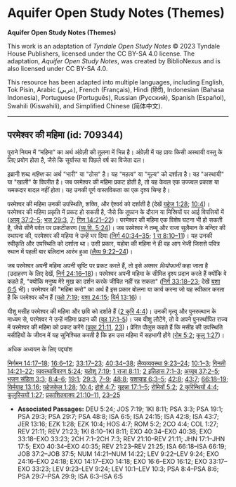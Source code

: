 # Aquifer Open Study Notes (Themes)

**Aquifer Open Study Notes (Themes)**

This work is an adaptation of *Tyndale Open Study Notes* © 2023 Tyndale House Publishers, licensed under the CC BY\-SA 4\.0 license. The adaptation, *Aquifer Open Study Notes*, was created by BiblioNexus and is also licensed under CC BY\-SA 4\.0\.

This resource has been adapted into multiple languages, including English, Tok Pisin, Arabic (عربي), French (Français), Hindi (हिंदी), Indonesian (Bahasa Indonesia), Portuguese (Português), Russian (Русский), Spanish (Español), Swahili (Kiswahili), and Simplified Chinese (简体中文).



--------------------------------

## परमेश्वर की महिमा (id: 709344)

पुराने नियम में “महिमा” का अर्थ अंग्रेज़ी की तुलना में भिन्न है। अंग्रेज़ी में यह प्रायः किसी अस्थायी वस्तु के लिए प्रयोग होता है, जैसे कि सूर्यास्त या पिछले वर्ष का विजेता दल।

इब्रानी शब्द *महिमा* का अर्थ "भारी" या "ठोस" है। यह "महत्व" या "मूल्य" को दर्शाता है। यह "अस्थायी" या "खाली" के विपरीत है। जब परमेश्वर की महिमा प्रकट होती है, तो यह केवल एक उज्ज्वल प्रकाश या चमकदार बादल नहीं होता। यह उनकी पूर्ण वास्तविकता का एक दृश्य चिन्ह है।

परमेश्वर की महिमा उनकी उपस्थिति, शक्ति, और ऐश्वर्य को दर्शाती है (देखें [यहेज 1:28](https://ref.ly/Ezek1:28); [10:4](https://ref.ly/Ezek10:4))। परमेश्वर की महिमा प्रकृति में प्रकट हो सकती है, जैसे कि तूफान के दौरान या मिस्रियों पर आई विपत्तियों में ([अय्यू 37:2–5](https://ref.ly/Job37:2-Job37:5); [भज 29:3](https://ref.ly/Ps29:3), [7](https://ref.ly/Ps29:7); [गिन 14:21–22](https://ref.ly/Num14:21-Num14:22))। परमेश्वर की महिमा एक विशेष घटना भी हो सकती है, जैसे सीनै पर्वत पर प्रकटीकरण ([व्य.वि. 5:24](https://ref.ly/Deut5:24))। जब परमेश्वर ने तम्बू और राजा सुलैमान के मन्दिर की स्थापना की, परमेश्वर की महिमा ने उन्हें भर दिया ([निर्ग 40:34–35](https://ref.ly/Exod40:34-Exod40:35); [1 रा 8:10–11](https://ref.ly/1Kgs8:10-1Kgs8:11))। यह उनकी स्वीकृति और उपस्थिति को दर्शाता था। उसी प्रकार, यहोवा की महिमा ने ही वह आग भेजी जिससे पवित्र स्थान में पहली बार बलिदान आरंभ हुआ ([लैव्य 9:22–24](https://ref.ly/Lev9:22-Lev9:24))।

जब परमेश्वर अपनी महिमा अपनी सृष्टि पर प्रकट करते हैं, तो इसे अक्सर *थियोफानी* कहा जाता है (उदाहरण के लिए देखें, [निर्ग 24:16–18](https://ref.ly/Exod24:16-Exod24:18))। परमेश्वर अपनी महिमा के सीमित दृश्य प्रदान करते हैं क्योंकि वे कहते हैं, "क्योंकि मनुष्य मेरे मुख का दर्शन करके जीवित नहीं रह सकता" ([निर्ग 33:18–23](https://ref.ly/Exod33:18-Exod33:23); देखें [यशा 6:5](https://ref.ly/Isa6:5) भी)। परमेश्वर की "महिमा करो" का अर्थ है इस प्रकार बोलना या कार्य करना जो यह स्वीकार करता है कि परमेश्वर कौन हैं ([यहो 7:19](https://ref.ly/Josh7:19); [यशा 24:15](https://ref.ly/Isa24:15); [यिर्म 13:16](https://ref.ly/Jer13:16))।

यीशु मसीह परमेश्वर की महिमा और छवि को दर्शाते हैं ([2 कुरि 4:4](https://ref.ly/2Cor4:4))। उनकी मृत्यु और पुनरुत्थान के माध्यम से, परमेश्वर ने उन्हें महिमा प्रदान की ([यूह 17:1–5](https://ref.ly/John17:1-John17:5))। जब यीशु लौटेंगे, तो वे अपने पुनर्स्थापित राज्य में परमेश्वर की महिमा को प्रकट करेंगे ([प्रका 21:11](https://ref.ly/Rev21:11), [23](https://ref.ly/Rev21:23))। प्रेरित पौलुस कहते हैं कि मसीह की उपस्थिति मसीहियों के जीवन में यह सुनिश्चित करती है कि हम उस महिमा में सहभागी होंगे ([रोम 5:2](https://ref.ly/Rom5:2); [कुलु 1:27](https://ref.ly/Col1:27))।

अधिक अध्ययन के लिए पद्द्यांश

[निर्गमन 14:17–18](https://ref.ly/Exod14:17-Exod14:18); [16:6–12](https://ref.ly/Exod16:6-Exod16:12); [33:17–23](https://ref.ly/Exod33:17-Exod33:23); [40:34–38](https://ref.ly/Exod40:34-Exod40:38); [लैव्यव्यवस्था 9:23–24](https://ref.ly/Lev9:23-Lev9:24); [10:1–3](https://ref.ly/Lev10:1-Lev10:3); [गिनती 14:21–22](https://ref.ly/Num14:21-Num14:22); [व्यवस्थाविवरण 5:24](https://ref.ly/Deut5:24); [यहोशू 7:19](https://ref.ly/Josh7:19); [1 राजा 8:11](https://ref.ly/1Kgs8:11); [2 इतिहास 7:1–3](https://ref.ly/2Chr7:1-2Chr7:3); [अय्यूब 37:2–5](https://ref.ly/Job37:2-Job37:5); [भजन संहिता 3:3](https://ref.ly/Ps3:3); [8:4–6](https://ref.ly/Ps8:4-Ps8:6); [19:1](https://ref.ly/Ps19:1); [29:3](https://ref.ly/Ps29:3), [7–9](https://ref.ly/Ps29:7-Ps29:9); [48:8](https://ref.ly/Ps48:8); [यशायाह 6:3–5](https://ref.ly/Isa6:3-Isa6:5); [42:8](https://ref.ly/Isa42:8); [43:7](https://ref.ly/Isa43:7); [66:18–19](https://ref.ly/Isa66:18-Isa66:19); [यिर्मयाह 13:16](https://ref.ly/Jer13:16); [यहेजकेल 1:28](https://ref.ly/Ezek1:28); [10:4](https://ref.ly/Ezek10:4); [होशे 4:7](https://ref.ly/Hos4:7); [यूहन्ना 17:1–5](https://ref.ly/John17:1-John17:5); [रोमियों 5:2](https://ref.ly/Rom5:2); [2 कुरिन्थियों 4:4](https://ref.ly/2Cor4:4); [कुलुस्सियों 1:27](https://ref.ly/Col1:27); [प्रकाशितवाक्य 21:10–11](https://ref.ly/Rev21:10-Rev21:11), [23–25](https://ref.ly/Rev21:23-Rev21:25)

* **Associated Passages:** DEU 5:24; JOS 7:19; 1KI 8:11; PSA 3:3; PSA 19:1; PSA 29:3; PSA 29:7; PSA 48:8; ISA 6:5; ISA 24:15; ISA 42:8; ISA 43:7; JER 13:16; EZK 1:28; EZK 10:4; HOS 4:7; ROM 5:2; 2CO 4:4; COL 1:27; REV 21:11; REV 21:23; 1KI 8:10–1KI 8:11; EXO 40:34–EXO 40:38; EXO 33:18–EXO 33:23; 2CH 7:1–2CH 7:3; REV 21:10–REV 21:11; JHN 17:1–JHN 17:5; EXO 40:34–EXO 40:35; REV 21:23–REV 21:25; ISA 66:18–ISA 66:19; JOB 37:2–JOB 37:5; NUM 14:21–NUM 14:22; LEV 9:22–LEV 9:24; EXO 24:16–EXO 24:18; EXO 14:17–EXO 14:18; EXO 16:6–EXO 16:12; EXO 33:17–EXO 33:23; LEV 9:23–LEV 9:24; LEV 10:1–LEV 10:3; PSA 8:4–PSA 8:6; PSA 29:7–PSA 29:9; ISA 6:3–ISA 6:5

